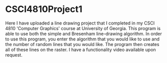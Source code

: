 # CSCI4810Project1
Here I have uploaded a line drawing project that I completed in my CSCI 4810 'Computer Graphics' course at University of Georgia. This program is able to use both the simple and Bresenham line-drawing algorithm.
In order to use this program, you enter the algorithm that you would like to use and the number of random lines that you would like. The program then creates all of these lines on the raster.
I have a functionality video available upon request.
